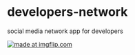 # developers-network
social media network app for developers

<a href="https://imgflip.com/gif/2hedn9"><img src="https://i.imgflip.com/2hedn9.gif" title="made at imgflip.com"/></a>
